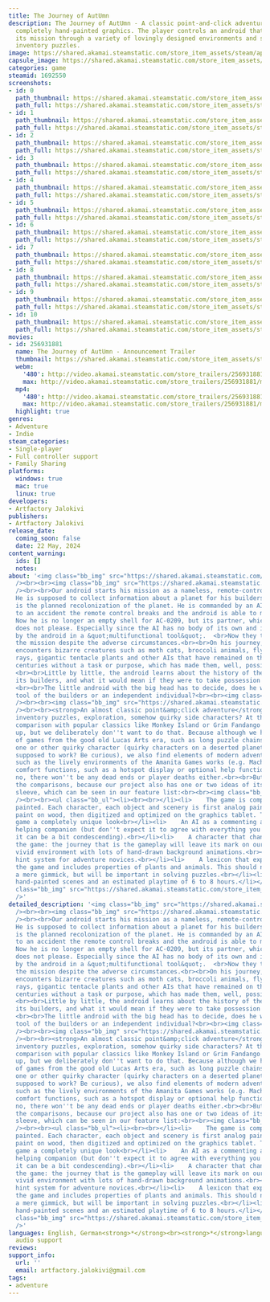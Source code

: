 ```yaml
---
title: The Journey of AutUmn
description: The Journey of AutUmn - A classic point-and-click adventure game with
  completely hand-painted graphics. The player controls an android that crashes during
  its mission through a variety of lovingly designed environments and solves classic
  inventory puzzles.
image: https://shared.akamai.steamstatic.com/store_item_assets/steam/apps/1692550/header.jpg?t=1727616847
capsule_image: https://shared.akamai.steamstatic.com/store_item_assets/steam/apps/1692550/capsule_231x87.jpg?t=1727616847
categories: game
steamid: 1692550
screenshots:
- id: 0
  path_thumbnail: https://shared.akamai.steamstatic.com/store_item_assets/steam/apps/1692550/ss_cc7ab22cb7b971670c975e1d8a5133ce0e7cbbfb.600x338.jpg?t=1727616847
  path_full: https://shared.akamai.steamstatic.com/store_item_assets/steam/apps/1692550/ss_cc7ab22cb7b971670c975e1d8a5133ce0e7cbbfb.1920x1080.jpg?t=1727616847
- id: 1
  path_thumbnail: https://shared.akamai.steamstatic.com/store_item_assets/steam/apps/1692550/ss_ba97419853760e68e55e2978e083605ed4bb9b20.600x338.jpg?t=1727616847
  path_full: https://shared.akamai.steamstatic.com/store_item_assets/steam/apps/1692550/ss_ba97419853760e68e55e2978e083605ed4bb9b20.1920x1080.jpg?t=1727616847
- id: 2
  path_thumbnail: https://shared.akamai.steamstatic.com/store_item_assets/steam/apps/1692550/ss_eee0de118168b2e2d30cb1af193b1ad5757a1889.600x338.jpg?t=1727616847
  path_full: https://shared.akamai.steamstatic.com/store_item_assets/steam/apps/1692550/ss_eee0de118168b2e2d30cb1af193b1ad5757a1889.1920x1080.jpg?t=1727616847
- id: 3
  path_thumbnail: https://shared.akamai.steamstatic.com/store_item_assets/steam/apps/1692550/ss_321dd1398a0daef32955a94b04deb05ba96fe0fb.600x338.jpg?t=1727616847
  path_full: https://shared.akamai.steamstatic.com/store_item_assets/steam/apps/1692550/ss_321dd1398a0daef32955a94b04deb05ba96fe0fb.1920x1080.jpg?t=1727616847
- id: 4
  path_thumbnail: https://shared.akamai.steamstatic.com/store_item_assets/steam/apps/1692550/ss_d735b63b666b5162c5c1086906e411239f4272f4.600x338.jpg?t=1727616847
  path_full: https://shared.akamai.steamstatic.com/store_item_assets/steam/apps/1692550/ss_d735b63b666b5162c5c1086906e411239f4272f4.1920x1080.jpg?t=1727616847
- id: 5
  path_thumbnail: https://shared.akamai.steamstatic.com/store_item_assets/steam/apps/1692550/ss_a5365c8e3d978412f923666bc7f6bcbeb8e4a06f.600x338.jpg?t=1727616847
  path_full: https://shared.akamai.steamstatic.com/store_item_assets/steam/apps/1692550/ss_a5365c8e3d978412f923666bc7f6bcbeb8e4a06f.1920x1080.jpg?t=1727616847
- id: 6
  path_thumbnail: https://shared.akamai.steamstatic.com/store_item_assets/steam/apps/1692550/ss_68b0163b52962d463b5ddee68961f445460d8564.600x338.jpg?t=1727616847
  path_full: https://shared.akamai.steamstatic.com/store_item_assets/steam/apps/1692550/ss_68b0163b52962d463b5ddee68961f445460d8564.1920x1080.jpg?t=1727616847
- id: 7
  path_thumbnail: https://shared.akamai.steamstatic.com/store_item_assets/steam/apps/1692550/ss_1a45ed1415d6164fcedeabf2c009a78ab9d75245.600x338.jpg?t=1727616847
  path_full: https://shared.akamai.steamstatic.com/store_item_assets/steam/apps/1692550/ss_1a45ed1415d6164fcedeabf2c009a78ab9d75245.1920x1080.jpg?t=1727616847
- id: 8
  path_thumbnail: https://shared.akamai.steamstatic.com/store_item_assets/steam/apps/1692550/ss_5d8d2e436c71ba095b5463017c18f30b5e1240b2.600x338.jpg?t=1727616847
  path_full: https://shared.akamai.steamstatic.com/store_item_assets/steam/apps/1692550/ss_5d8d2e436c71ba095b5463017c18f30b5e1240b2.1920x1080.jpg?t=1727616847
- id: 9
  path_thumbnail: https://shared.akamai.steamstatic.com/store_item_assets/steam/apps/1692550/ss_ed560f90f9ca0c33eb50909139d9ca9a5b3e4e38.600x338.jpg?t=1727616847
  path_full: https://shared.akamai.steamstatic.com/store_item_assets/steam/apps/1692550/ss_ed560f90f9ca0c33eb50909139d9ca9a5b3e4e38.1920x1080.jpg?t=1727616847
- id: 10
  path_thumbnail: https://shared.akamai.steamstatic.com/store_item_assets/steam/apps/1692550/ss_607e2a1d4d8d6675df76e6866127af49ed300cd6.600x338.jpg?t=1727616847
  path_full: https://shared.akamai.steamstatic.com/store_item_assets/steam/apps/1692550/ss_607e2a1d4d8d6675df76e6866127af49ed300cd6.1920x1080.jpg?t=1727616847
movies:
- id: 256931881
  name: The Journey of AutUmn - Announcement Trailer
  thumbnail: https://shared.akamai.steamstatic.com/store_item_assets/steam/apps/256931881/movie.293x165.jpg?t=1705916378
  webm:
    '480': http://video.akamai.steamstatic.com/store_trailers/256931881/movie480_vp9.webm?t=1705916378
    max: http://video.akamai.steamstatic.com/store_trailers/256931881/movie_max_vp9.webm?t=1705916378
  mp4:
    '480': http://video.akamai.steamstatic.com/store_trailers/256931881/movie480.mp4?t=1705916378
    max: http://video.akamai.steamstatic.com/store_trailers/256931881/movie_max.mp4?t=1705916378
  highlight: true
genres:
- Adventure
- Indie
steam_categories:
- Single-player
- Full controller support
- Family Sharing
platforms:
  windows: true
  mac: true
  linux: true
developers:
- Artfactory Jalokivi
publishers:
- Artfactory Jalokivi
release_date:
  coming_soon: false
  date: 22 May, 2024
content_warning:
  ids: []
  notes:
about: '<img class="bb_img" src="https://shared.akamai.steamstatic.com/store_item_assets/steam/apps/1692550/extras/Hnet-image_1__1_.gif?t=1727616847"
  /><br><br><img class="bb_img" src="https://shared.akamai.steamstatic.com/store_item_assets/steam/apps/1692550/extras/steam_story.png?t=1727616847"
  /><br><br>Our android starts his mission as a nameless, remote-controlled worker.
  He is supposed to collect information about a planet for his builders, the goal
  is the planned recolonization of the planet. He is commanded by an AI named AC-0209.<br><br>Thanks
  to an accident the remote control breaks and the android is able to make free decisions.
  Now he is no longer an empty shell for AC-0209, but its partner, which the AI absolutely
  does not please. Especially since the AI has no body of its own and is carried around
  by the android in a &quot;multifunctional tool&quot;.  <br>Now they try to complete
  the mission despite the adverse circumstances.<br><br>On his journey, the android
  encounters bizarre creatures such as moth cats, broccoli animals, flying stream
  rays, gigantic tentacle plants and other AIs that have remained on the planet for
  centuries without a task or purpose, which has made them, well, possibly a bit strange.
  <br><br>Little by little, the android learns about the history of the planet and
  its builders, and what it would mean if they were to take possession of it again.
  <br><br>The little android with the big head has to decide, does he want to be a
  tool of the builders or an independent individual?<br><br><img class="bb_img" src="https://shared.akamai.steamstatic.com/store_item_assets/steam/apps/1692550/extras/Hnet-image_2_.gif?t=1727616847"
  /><br><br><img class="bb_img" src="https://shared.akamai.steamstatic.com/store_item_assets/steam/apps/1692550/extras/steam_gameplay.png?t=1727616847"
  /><br><br><strong>An almost classic point&amp;click adventure</strong><br><br>Classic
  inventory puzzles, exploration, somehow quirky side characters? At this point, the
  comparison with popular classics like Monkey Island or Grim Fandango usually comes
  up, but we deliberately don''t want to do that. Because although we have many elements
  of games from the good old Lucas Arts era, such as long puzzle chains or even the
  one or other quirky character (quirky characters on a deserted planet, how is that
  supposed to work? Be curious), we also find elements of modern adventure games,
  such as the lively environments of the Amanita Games works (e.g. Machinarium) or
  comfort functions, such as a hotspot display or optional help functions.<br><br>And
  no, there won''t be any dead ends or player deaths either.<br><br>But enough of
  the comparisons, because our project also has one or two ideas of its own up its
  sleeve, which can be seen in our feature list:<br><br><img class="bb_img" src="https://shared.akamai.steamstatic.com/store_item_assets/steam/apps/1692550/extras/steam_features.png?t=1727616847"
  /><br><br><ul class="bb_ul"><li><br><br></li><li>    The game is completely hand
  painted. Each character, each object and scenery is first analog painted with acrylic
  paint on wood, then digitized and optimized on the graphics tablet. This gives the
  game a completely unique look<br></li><li>    An AI as a commenting and sometimes
  helping companion (but don''t expect it to agree with everything you do and sometimes
  it can be a bit condescending).<br></li><li>    A character that changes throughout
  the game: the journey that is the gameplay will leave its mark on our brave android.<br></li><li>    A
  vivid environment with lots of hand-drawn background animations.<br></li><li>    An
  hint system for adventure novices.<br></li><li>    A lexicon that expands throughout
  the game and includes properties of plants and animals. This should not serve as
  a mere gimmick, but will be important in solving puzzles.<br></li><li>    Over 60
  hand-painted scenes and an estimated playtime of 6 to 8 hours.</li></ul><br><img
  class="bb_img" src="https://shared.akamai.steamstatic.com/store_item_assets/steam/apps/1692550/extras/Webp.net-resizeimage_1_.gif?t=1727616847"
  />'
detailed_description: '<img class="bb_img" src="https://shared.akamai.steamstatic.com/store_item_assets/steam/apps/1692550/extras/Hnet-image_1__1_.gif?t=1727616847"
  /><br><br><img class="bb_img" src="https://shared.akamai.steamstatic.com/store_item_assets/steam/apps/1692550/extras/steam_story.png?t=1727616847"
  /><br><br>Our android starts his mission as a nameless, remote-controlled worker.
  He is supposed to collect information about a planet for his builders, the goal
  is the planned recolonization of the planet. He is commanded by an AI named AC-0209.<br><br>Thanks
  to an accident the remote control breaks and the android is able to make free decisions.
  Now he is no longer an empty shell for AC-0209, but its partner, which the AI absolutely
  does not please. Especially since the AI has no body of its own and is carried around
  by the android in a &quot;multifunctional tool&quot;.  <br>Now they try to complete
  the mission despite the adverse circumstances.<br><br>On his journey, the android
  encounters bizarre creatures such as moth cats, broccoli animals, flying stream
  rays, gigantic tentacle plants and other AIs that have remained on the planet for
  centuries without a task or purpose, which has made them, well, possibly a bit strange.
  <br><br>Little by little, the android learns about the history of the planet and
  its builders, and what it would mean if they were to take possession of it again.
  <br><br>The little android with the big head has to decide, does he want to be a
  tool of the builders or an independent individual?<br><br><img class="bb_img" src="https://shared.akamai.steamstatic.com/store_item_assets/steam/apps/1692550/extras/Hnet-image_2_.gif?t=1727616847"
  /><br><br><img class="bb_img" src="https://shared.akamai.steamstatic.com/store_item_assets/steam/apps/1692550/extras/steam_gameplay.png?t=1727616847"
  /><br><br><strong>An almost classic point&amp;click adventure</strong><br><br>Classic
  inventory puzzles, exploration, somehow quirky side characters? At this point, the
  comparison with popular classics like Monkey Island or Grim Fandango usually comes
  up, but we deliberately don''t want to do that. Because although we have many elements
  of games from the good old Lucas Arts era, such as long puzzle chains or even the
  one or other quirky character (quirky characters on a deserted planet, how is that
  supposed to work? Be curious), we also find elements of modern adventure games,
  such as the lively environments of the Amanita Games works (e.g. Machinarium) or
  comfort functions, such as a hotspot display or optional help functions.<br><br>And
  no, there won''t be any dead ends or player deaths either.<br><br>But enough of
  the comparisons, because our project also has one or two ideas of its own up its
  sleeve, which can be seen in our feature list:<br><br><img class="bb_img" src="https://shared.akamai.steamstatic.com/store_item_assets/steam/apps/1692550/extras/steam_features.png?t=1727616847"
  /><br><br><ul class="bb_ul"><li><br><br></li><li>    The game is completely hand
  painted. Each character, each object and scenery is first analog painted with acrylic
  paint on wood, then digitized and optimized on the graphics tablet. This gives the
  game a completely unique look<br></li><li>    An AI as a commenting and sometimes
  helping companion (but don''t expect it to agree with everything you do and sometimes
  it can be a bit condescending).<br></li><li>    A character that changes throughout
  the game: the journey that is the gameplay will leave its mark on our brave android.<br></li><li>    A
  vivid environment with lots of hand-drawn background animations.<br></li><li>    An
  hint system for adventure novices.<br></li><li>    A lexicon that expands throughout
  the game and includes properties of plants and animals. This should not serve as
  a mere gimmick, but will be important in solving puzzles.<br></li><li>    Over 60
  hand-painted scenes and an estimated playtime of 6 to 8 hours.</li></ul><br><img
  class="bb_img" src="https://shared.akamai.steamstatic.com/store_item_assets/steam/apps/1692550/extras/Webp.net-resizeimage_1_.gif?t=1727616847"
  />'
languages: English, German<strong>*</strong><br><strong>*</strong>languages with full
  audio support
reviews:
support_info:
  url: ''
  email: artfactory.jalokivi@gmail.com
tags:
- adventure
---
```


